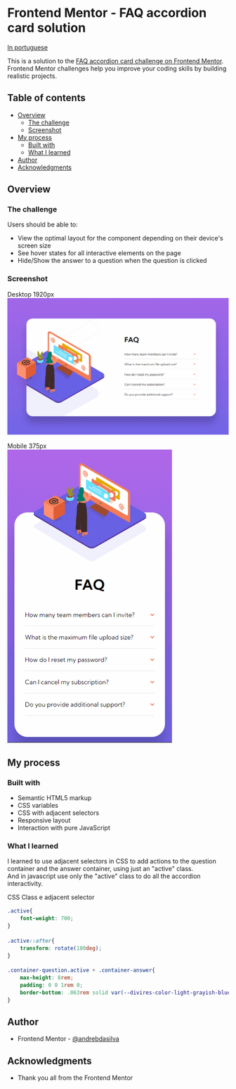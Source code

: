 # Frontend Mentor - FAQ accordion card solution

<p align="left">
	<a href="./docs/readme_pt-br.md">In portuguese</a>   
</p>

This is a solution to the [FAQ accordion card challenge on Frontend Mentor](https://www.frontendmentor.io/challenges/faq-accordion-card-XlyjD0Oam). Frontend Mentor challenges help you improve your coding skills by building realistic projects. 

## Table of contents

- [Overview](#overview)
  - [The challenge](#the-challenge)
  - [Screenshot](#screenshot)
- [My process](#my-process)
  - [Built with](#built-with)
  - [What I learned](#what-i-learned)
- [Author](#author)
- [Acknowledgments](#acknowledgments)

## Overview

### The challenge

Users should be able to:

- View the optimal layout for the component depending on their device's screen size
- See hover states for all interactive elements on the page
- Hide/Show the answer to a question when the question is clicked
### Screenshot

Desktop 1920px  
![](/screenshots/screencapture-desktop.gif)

Mobile 375px  
![](/screenshots/screencapture-mobile.gif)
## My process

### Built with

- Semantic HTML5 markup
- CSS variables
- CSS with adjacent selectors
- Responsive layout
- Interaction with pure JavaScript

### What I learned

I learned to use adjacent selectors in CSS to add actions to the question container and the answer container, using just an "active" class.  
And in javascript use only the "active" class to do all the accordion interactivity.  

CSS Class e adjacent selector
```css
.active{
	font-weight: 700;
}

.active::after{
	transform: rotate(180deg);
}

.container-question.active + .container-answer{
	max-height: 8rem;
	padding: 0 0 1rem 0;
	border-bottom: .063rem solid var(--divires-color-light-grayish-blue);
}
```
## Author
- Frontend Mentor - [@andrebdasilva](https://www.frontendmentor.io/profile/andrebdasilva)

## Acknowledgments
- Thank you all from the Frontend Mentor